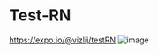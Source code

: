# Test-RN
https://expo.io/@vizlij/testRN
![image](https://user-images.githubusercontent.com/49515898/130611703-96b6a516-c791-49b5-977a-f43bc86f1d69.png)
